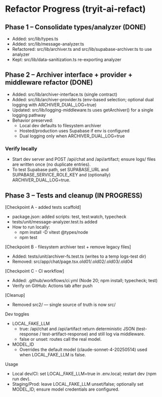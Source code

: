 # Refactor Progress (tryit-ai-refact)

## Phase 1 – Consolidate types/analyzer (DONE)
- Added: src/lib/types.ts
- Added: src/lib/message-analyzer.ts
- Refactored: src/lib/archiver.ts and src/lib/supabase-archiver.ts to use analyzer
- Kept: src/lib/data-sanitization.ts re-exporting analyzer

## Phase 2 – Archiver interface + provider + middleware refactor (DONE)
- Added: src/lib/archiver-interface.ts (single contract)
- Added: src/lib/archiver-provider.ts (env-based selection; optional dual logging with ARCHIVER_DUAL_LOG=true)
- Updated: src/lib/logging-middleware.ts uses getArchiver() for a single logging pathway
- Behavior preserved: 
  - Local dev defaults to filesystem archiver
  - Hosted/production uses Supabase if env is configured
  - Dual logging only when ARCHIVER_DUAL_LOG=true

### Verify locally
- Start dev server and POST /api/chat and /api/artifact; ensure logs/ files are written once (no duplicate entries).
- To test Supabase path, set SUPABASE_URL and SUPABASE_SERVICE_ROLE_KEY and (optionally) ARCHIVER_DUAL_LOG=true.

## Phase 3 – Tests and cleanup (IN PROGRESS)

[Checkpoint A - added tests scaffold]
- package.json: added scripts: test, test:watch, typecheck
- tests/unit/message-analyzer.test.ts added
- How to run locally:
  - npm install -D vitest @types/node
  - npm test

[Checkpoint B - filesystem archiver test + remove legacy files]
- Added: tests/unit/archiver-fs.test.ts (writes to a temp logs-test dir)
- Removed: src/app/chat/page.tsx.old01/.old02/.old03/.old04

[Checkpoint C - CI workflow]
- Added: .github/workflows/ci.yml (Node 20; npm install; typecheck; test)
- Verify on GitHub: Actions tab after push

[Cleanup]
- Removed src2/ — single source of truth is now src/

Dev toggles
- LOCAL_FAKE_LLM
  - true: /api/chat and /api/artifact return deterministic JSON (test-response / test-artifact-response) and still log via middleware.
  - false or unset: routes call the real model.
- MODEL_ID
  - Overrides the default model (claude-sonnet-4-20250514) used when LOCAL_FAKE_LLM is false.

Usage
- Local dev/CI: set LOCAL_FAKE_LLM=true in .env.local; restart dev (npm run dev).
- Staging/Prod: leave LOCAL_FAKE_LLM unset/false; optionally set MODEL_ID; ensure model credentials are configured.
